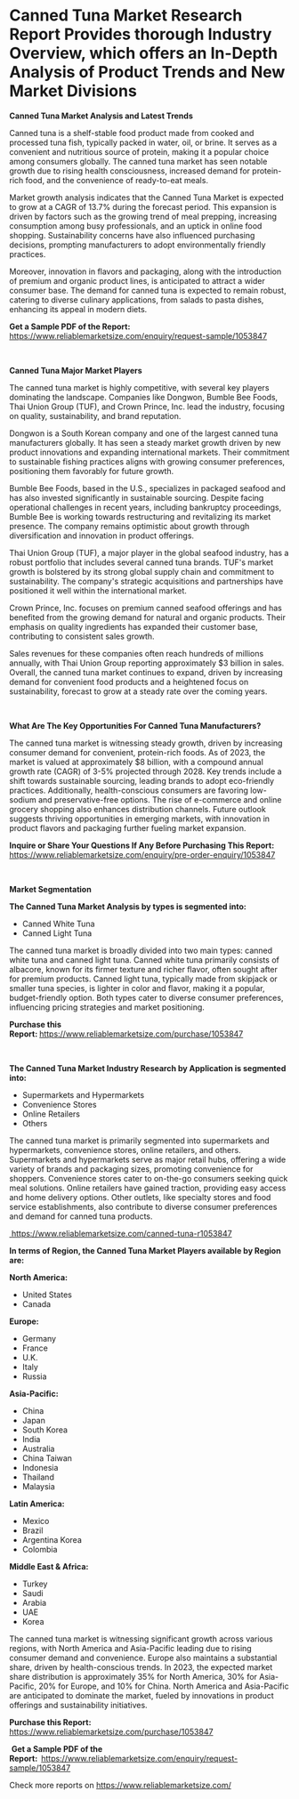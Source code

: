 <p><h1>Canned Tuna Market Research Report Provides thorough Industry Overview, which offers an In-Depth Analysis of Product Trends and New Market Divisions</h1></p><p><strong>Canned Tuna Market Analysis and Latest Trends</strong></p>
<p><p>Canned tuna is a shelf-stable food product made from cooked and processed tuna fish, typically packed in water, oil, or brine. It serves as a convenient and nutritious source of protein, making it a popular choice among consumers globally. The canned tuna market has seen notable growth due to rising health consciousness, increased demand for protein-rich food, and the convenience of ready-to-eat meals.</p><p>Market growth analysis indicates that the Canned Tuna Market is expected to grow at a CAGR of 13.7% during the forecast period. This expansion is driven by factors such as the growing trend of meal prepping, increasing consumption among busy professionals, and an uptick in online food shopping. Sustainability concerns have also influenced purchasing decisions, prompting manufacturers to adopt environmentally friendly practices. </p><p>Moreover, innovation in flavors and packaging, along with the introduction of premium and organic product lines, is anticipated to attract a wider consumer base. The demand for canned tuna is expected to remain robust, catering to diverse culinary applications, from salads to pasta dishes, enhancing its appeal in modern diets.</p></p>
<p><strong>Get a Sample PDF of the Report:&nbsp;</strong> <a href="https://www.reliablemarketsize.com/enquiry/request-sample/1053847?utm_campaign=2334&utm_medium=2&utm_source=Github&utm_content=ia&utm_term=07042025&utm_id=canned-tuna">https://www.reliablemarketsize.com/enquiry/request-sample/1053847</a></p>
<p>&nbsp;</p>
<p><strong>Canned Tuna Major Market Players</strong></p>
<p><p>The canned tuna market is highly competitive, with several key players dominating the landscape. Companies like Dongwon, Bumble Bee Foods, Thai Union Group (TUF), and Crown Prince, Inc. lead the industry, focusing on quality, sustainability, and brand reputation. </p><p>Dongwon is a South Korean company and one of the largest canned tuna manufacturers globally. It has seen a steady market growth driven by new product innovations and expanding international markets. Their commitment to sustainable fishing practices aligns with growing consumer preferences, positioning them favorably for future growth.</p><p>Bumble Bee Foods, based in the U.S., specializes in packaged seafood and has also invested significantly in sustainable sourcing. Despite facing operational challenges in recent years, including bankruptcy proceedings, Bumble Bee is working towards restructuring and revitalizing its market presence. The company remains optimistic about growth through diversification and innovation in product offerings.</p><p>Thai Union Group (TUF), a major player in the global seafood industry, has a robust portfolio that includes several canned tuna brands. TUF's market growth is bolstered by its strong global supply chain and commitment to sustainability. The company's strategic acquisitions and partnerships have positioned it well within the international market.</p><p>Crown Prince, Inc. focuses on premium canned seafood offerings and has benefited from the growing demand for natural and organic products. Their emphasis on quality ingredients has expanded their customer base, contributing to consistent sales growth.</p><p>Sales revenues for these companies often reach hundreds of millions annually, with Thai Union Group reporting approximately $3 billion in sales. Overall, the canned tuna market continues to expand, driven by increasing demand for convenient food products and a heightened focus on sustainability, forecast to grow at a steady rate over the coming years.</p></p>
<p>&nbsp;</p>
<p><strong>What Are The Key Opportunities For Canned Tuna Manufacturers?</strong></p>
<p><p>The canned tuna market is witnessing steady growth, driven by increasing consumer demand for convenient, protein-rich foods. As of 2023, the market is valued at approximately $8 billion, with a compound annual growth rate (CAGR) of 3-5% projected through 2028. Key trends include a shift towards sustainable sourcing, leading brands to adopt eco-friendly practices. Additionally, health-conscious consumers are favoring low-sodium and preservative-free options. The rise of e-commerce and online grocery shopping also enhances distribution channels. Future outlook suggests thriving opportunities in emerging markets, with innovation in product flavors and packaging further fueling market expansion.</p></p>
<p><strong>Inquire or Share Your Questions If Any Before Purchasing This Report:</strong> <a href="https://www.reliablemarketsize.com/enquiry/pre-order-enquiry/1053847?utm_campaign=2334&utm_medium=2&utm_source=Github&utm_content=ia&utm_term=07042025&utm_id=canned-tuna">https://www.reliablemarketsize.com/enquiry/pre-order-enquiry/1053847</a></p>
<p>&nbsp;</p>
<p><strong>Market Segmentation</strong></p>
<p><strong>The Canned Tuna Market Analysis by types is segmented into:</strong></p>
<p><ul><li>Canned White Tuna</li><li>Canned Light Tuna</li></ul></p>
<p><p>The canned tuna market is broadly divided into two main types: canned white tuna and canned light tuna. Canned white tuna primarily consists of albacore, known for its firmer texture and richer flavor, often sought after for premium products. Canned light tuna, typically made from skipjack or smaller tuna species, is lighter in color and flavor, making it a popular, budget-friendly option. Both types cater to diverse consumer preferences, influencing pricing strategies and market positioning.</p></p>
<p><strong>Purchase this Report:&nbsp;</strong><a href="https://www.reliablemarketsize.com/purchase/1053847?utm_campaign=2334&utm_medium=2&utm_source=Github&utm_content=ia&utm_term=07042025&utm_id=canned-tuna">https://www.reliablemarketsize.com/purchase/1053847</a></p>
<p>&nbsp;</p>
<p><strong>The Canned Tuna Market Industry Research by Application is segmented into:</strong></p>
<p><ul><li>Supermarkets and Hypermarkets</li><li>Convenience Stores</li><li>Online Retailers</li><li>Others</li></ul></p>
<p><p>The canned tuna market is primarily segmented into supermarkets and hypermarkets, convenience stores, online retailers, and others. Supermarkets and hypermarkets serve as major retail hubs, offering a wide variety of brands and packaging sizes, promoting convenience for shoppers. Convenience stores cater to on-the-go consumers seeking quick meal solutions. Online retailers have gained traction, providing easy access and home delivery options. Other outlets, like specialty stores and food service establishments, also contribute to diverse consumer preferences and demand for canned tuna products.</p></p>
<p><a href="https://www.reliablemarketsize.com/canned-tuna-r1053847?utm_campaign=2334&utm_medium=2&utm_source=Github&utm_content=ia&utm_term=07042025&utm_id=canned-tuna">&nbsp;https://www.reliablemarketsize.com/canned-tuna-r1053847</a></p>
<p><strong>In terms of Region, the Canned Tuna Market Players available by Region are:</strong></p>
<p>
    <p> <strong> North America: </strong>
        <ul>
            <li>United States</li>
            <li>Canada</li>
        </ul>
        </p> 
    <p> <strong> Europe: </strong>
        <ul>
            <li>Germany</li>
            <li>France</li>
            <li>U.K.</li>
            <li>Italy</li>
            <li>Russia</li>
        </ul>
        </p> 
    <p> <strong> Asia-Pacific: </strong>
        <ul>
            <li>China</li>
            <li>Japan</li>
            <li>South Korea</li>
            <li>India</li>
            <li>Australia</li>
            <li>China Taiwan</li>
            <li>Indonesia</li>
            <li>Thailand</li>
            <li>Malaysia</li>
        </ul>
        </p> 
    <p> <strong> Latin America: </strong>
        <ul>
            <li>Mexico</li>
            <li>Brazil</li>
            <li>Argentina Korea</li>
            <li>Colombia</li>
        </ul>
        </p> 
    <p> <strong> Middle East & Africa: </strong>
        <ul>
            <li>Turkey</li>
            <li>Saudi</li>
            <li>Arabia</li>
            <li>UAE</li>
            <li>Korea</li>
        </ul>
    </p>
    </p>
<p><p>The canned tuna market is witnessing significant growth across various regions, with North America and Asia-Pacific leading due to rising consumer demand and convenience. Europe also maintains a substantial share, driven by health-conscious trends. In 2023, the expected market share distribution is approximately 35% for North America, 30% for Asia-Pacific, 20% for Europe, and 10% for China. North America and Asia-Pacific are anticipated to dominate the market, fueled by innovations in product offerings and sustainability initiatives.</p></p>
<p><strong>Purchase this Report: </strong><a href="https://www.reliablemarketsize.com/purchase/1053847?utm_campaign=2334&utm_medium=2&utm_source=Github&utm_content=ia&utm_term=07042025&utm_id=canned-tuna">https://www.reliablemarketsize.com/purchase/1053847</a></p>
<p>&nbsp;<strong>Get a Sample PDF of the Report:&nbsp;&nbsp;</strong><a href="https://www.reliablemarketsize.com/enquiry/request-sample/1053847?utm_campaign=2334&utm_medium=2&utm_source=Github&utm_content=ia&utm_term=07042025&utm_id=canned-tuna">https://www.reliablemarketsize.com/enquiry/request-sample/1053847</a></p>
<p><strong></strong></p>
<p>Check more reports on <a href="https://www.reliablemarketsize.com/?utm_campaign=2334&utm_medium=2&utm_source=Github&utm_content=ia&utm_term=07042025&utm_id=canned-tuna">https://www.reliablemarketsize.com/</a></p>